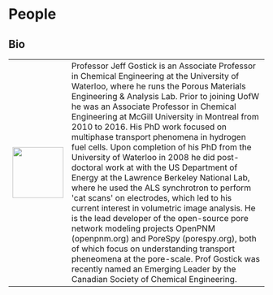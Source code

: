 # People

## Bio

<table>
  <tr>
    <td> 
      <img src="/_static/images/Gostick-headshot-2019.jpg" width="100px">
    </td>
    <td>
      Professor Jeff Gostick is an Associate Professor in Chemical Engineering at the University of Waterloo, where he runs the Porous Materials Engineering & Analysis Lab.  Prior to joining UofW he was an Associate Professor in Chemical Engineering at McGill University in Montreal from 2010 to 2016.  His PhD work focused on multiphase transport phenomena in hydrogen fuel cells. Upon completion of his PhD from the University of Waterloo in 2008 he did post-doctoral work at with the US Department of Energy at the Lawrence Berkeley National Lab, where he used the ALS synchrotron to perform 'cat scans' on electrodes, which led to his current interest in volumetric image analysis. He is the lead developer of the open-source pore network modeling projects OpenPNM (openpnm.org) and PoreSpy (porespy.org), both of which focus on understanding transport pheneomena at the pore-scale. Prof Gostick was recently named an Emerging Leader by the Canadian Society of Chemical Engineering.
    </td>
   </tr> 
</table>
